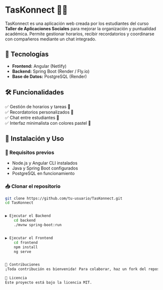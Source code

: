 # TasKonnect 📅🔔  

TasKonnect es una aplicación web creada por los estudiantes del curso **Taller de Aplicaciones Sociales** para mejorar la organización y puntualidad académica. Permite gestionar horarios, recibir recordatorios y coordinarse con compañeros mediante un chat integrado.  

## 🚀 Tecnologías  
- **Frontend:** Angular (Netlify)  
- **Backend:** Spring Boot (Render / Fly.io)  
- **Base de Datos:** PostgreSQL (Render)  

## 🛠 Funcionalidades  
✅ Gestión de horarios y tareas 📆  
✅ Recordatorios personalizados 🔔  
✅ Chat entre estudiantes 💬  
✅ Interfaz minimalista con colores pastel 🎨  

## 📂 Instalación y Uso  

### 🔧 Requisitos previos  
- Node.js y Angular CLI instalados  
- Java y Spring Boot configurados  
- PostgreSQL en funcionamiento  

### 📥 Clonar el repositorio  
```bash
git clone https://github.com/tu-usuario/TasKonnect.git
cd TasKonnect


▶️ Ejecutar el Backend
    cd backend
    ./mvnw spring-boot:run


▶️ Ejecutar el Frontend
    cd frontend
    npm install
    ng serve


🤝 Contribuciones
¡Toda contribución es bienvenida! Para colaborar, haz un fork del repositorio, crea una nueva rama y envía un pull request.

📄 Licencia
Este proyecto está bajo la licencia MIT.
